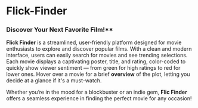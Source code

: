 # Flick-Finder

### Discover Your Next Favorite Film!**

**Flick Finder** is a streamlined, user-friendly platform designed for movie enthusiasts to explore and discover popular films. With a clean and modern interface, users can easily search for movies and see trending selections. Each movie displays a captivating poster, title, and rating, color-coded to quickly show viewer sentiment — from green for high ratings to red for lower ones. Hover over a movie for a brief **overview** of the plot, letting you decide at a glance if it's a must-watch.

Whether you’re in the mood for a blockbuster or an indie gem, **Flic Finder** offers a seamless experience in finding the perfect movie for any occasion!
